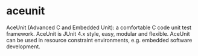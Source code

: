 aceunit
=======

AceUnit (Advanced C and Embedded Unit): a comfortable C code unit test framework. AceUnit is JUnit 4.x style, easy, modular and flexible. AceUnit can be used in resource constraint environments, e.g. embedded software development.
